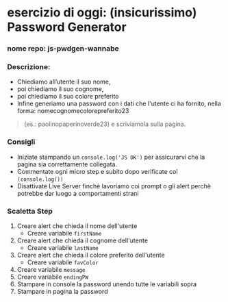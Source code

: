 # esercizio di oggi: (insicurissimo) Password Generator
### nome repo: js-pwdgen-wannabe

### Descrizione:
- Chiediamo all’utente il suo nome,
- poi chiediamo il suo cognome,
- poi chiediamo il suo colore preferito
- Infine generiamo una password con i dati che l'utente ci ha fornito, nella forma: nomecognomecolorepreferito23
> (es.: paolinopaperinoverde23) e scriviamola sulla pagina.

### Consigli
- Iniziate stampando un `console.log('JS OK')` per assicurarvi che la pagina sia  correttamente collegata.
- Commentate ogni micro step e subito dopo verificate col `(console.log())`
- Disattivate Live Server finchè lavoriamo coi prompt o gli alert perchè potrebbe dar luogo a comportamenti strani

### Scaletta Step
1. Creare alert che chieda il nome dell'utente
    - Creare variabile `firstName`
2. Creare alert che chieda il cognome dell'utente
    - Creare variabile `lastName`
3. Creare alert che chieda il colore preferito dell'utente
    - Creare variabile `favColor`
4. Creare variabile `message`
5. Creare variabile `endingPW`
6. Stampare in console la password unendo tutte le variabili sopra
7. Stampare in pagina la password